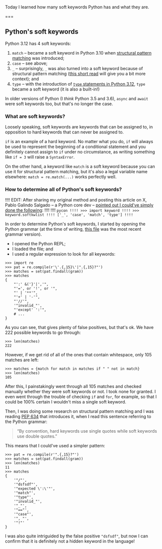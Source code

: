 Today I learned how many soft keywords Python has and what they are.

===


## Python's soft keywords

Python 3.12 has 4 soft keywords:

 1. `match` – became a soft keyword in Python 3.10 when [structural pattern matching](/blog/pydonts/structural-pattern-matching-tutorial) was introduced;
 2. `case` – see above;
 3. `_` – surprisingly, `_` was also turned into a soft keyword because of structural pattern matching ([this short read](/blog/til/underscore-is-a-soft-keyword) will give you a bit more context); and
 4. `type` – with the introduction of [`type` statements in Python 3.12](/blog/til/type-statement-and-type-aliases), `type` became a soft keyword (it is also a built-in!)

In older versions of Python (I _think_ Python 3.5 and 3.6), `async` and `await` were soft keywords too, but that's no longer the case.


### What are soft keywords?

Loosely speaking, soft keywords are keywords that can be assigned to, in opposition to hard keywords that can never be assigned to.

`if` is an example of a hard keyword.
No matter what you do, `if` will always be used to represent the beginning of a conditional statement and you definitely cannot assign to `if` under no circumstance, as writing something like `if = 3` will raise a `SyntaxError`.

On the other hand, a keyword like `match` is a soft keyword because you can use it for structural pattern matching, but it's also a legal variable name elsewhere: `match = re.match(...)` works perfectly well.


### How to determine all of Python's soft keywords?

!!!! EDIT: After sharing my original method and posting this article on X, Pablo Galindo Salgado – a Python core dev – [pointed out I could've simply done the following](https://x.com/pyblogsal/status/1723690831318577591):
!!!! 
!!!! ```pycon
!!!! >>> import keyword
!!!! >>> keyword.softkwlist
!!!! ['_', 'case', 'match', 'type']
!!!! ```

In order to determine Python's soft keywords, I started by opening the Python grammar (at the time of writing, [this file](https://github.com/python/cpython/blob/12a30bc1aa0586308bf3fe12c915bcc5e54a032f/Grammar/python.gram) was the most recent grammar version).

 - I opened the Python REPL;
 - I loaded the file; and
 - I used a regular expression to look for all keywords:

```pycon
>>> import re
>>> pat = re.compile(r'\'.{,15}\'|".{,15}?"')
>>> matches = set(pat.findall(gram))
>>> matches
{
    "':' &('}'|','",
    "'=', or '!', or '",
    "' | '**'",
    "'+' | '-'",
    "'//'",
    '"invalid_"',
    "'except' ':'",
    # ...
}
```

As you can see, that gives plenty of false positives, but that's ok.
We have 222 possible keywords to go through:

```pycon
>>> len(matches)
222
```

However, if we get rid of all of the ones that contain whitespace, only 105 matches are left:

```pycon
>>> matches = {match for match in matches if " " not in match}
>>> len(matches)
105
```

After this, I painstakingly went through all 105 matches and checked manually whether they were soft keywords or not.
I took none for granted.
I even went through the trouble of checking `if` and `for`, for example, so that I could be 100% certain I wouldn't miss a single soft keyword.

Then, I was doing some research on structural pattern matching and I was reading [PEP 634](https://peps.python.org/pep-0634/) that introduces it, when I read this sentence referring to the Python grammar:

 > “By convention, hard keywords use single quotes while soft keywords use double quotes.”

This means that I could've used a simpler pattern:

```pycon
>>> pat = re.compile(r'".{,15}?"')
>>> matches = set(pat.findall(gram))
>>> len(matches)
11
>>> matches
{
    '"/"',
    '"dsfsdf"',
    '"expected \':\'"',
    '"match"',
    '"type"',
    '"invalid_"',
    '"_"',
    '"=="',
    '"case"',
    '", "',
    '"!"'
}
```

I was also quite intriguided by the false positive `"dsfsdf"`, but now I can confirm that it is definitely not a hidden keyword in the language!
